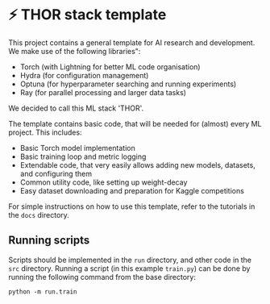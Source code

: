 # ⚡ THOR stack template
This project contains a general template for AI research and development. We make use of the following libraries":
- Torch (with Lightning for better ML code organisation)
- Hydra (for configuration management)
- Optuna (for hyperparameter searching and running experiments)
- Ray (for parallel processing and larger data tasks)

We decided to call this ML stack 'THOR'.

The template contains basic code, that will be needed for (almost) every ML project. This includes:
- Basic Torch model implementation
- Basic training loop and metric logging
- Extendable code, that very easily allows adding new models, datasets, and configuring them
- Common utility code, like setting up weight-decay
- Easy dataset downloading and preparation for Kaggle competitions

For simple instructions on how to use this template, refer to the tutorials in the `docs` directory.

## Running scripts
Scripts should be implemented in the `run` directory, and other code in the `src` directory. Running a script (in this
example `train.py`) can be done by running the following command from the base directory:
```shell
python -m run.train
```